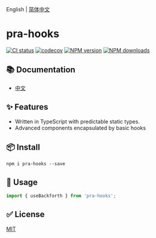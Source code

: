 English | [简体中文](https://github.com/alibaba/hooks/blob/master/README.zh-CN.md)

# pra-hooks

[![CI status][github-action-image]][github-action-url]
[![codecov][codecov-image]][codecov-url]
[![NPM version][version-image]][version-url]
[![NPM downloads][download-image]][download-url]

## 📚 Documentation

- [中文](https://www.wuzhaoyi.xyz/pra-hooks/)

## ✨ Features

- Written in TypeScript with predictable static types.
- Advanced components encapsulated by basic hooks

## 📦 Install

```
npm i pra-hooks --save
```

## 🔨 Usage

```typescript
import { useBackforth } from 'pra-hooks';
```

## ✅ License

[MIT](https://github.com/hqwuzhaoyi/pra-hooks/blob/master/LICENSE)

[version-url]: https://www.npmjs.com/package/pra-hooks
[download-url]: https://npmjs.org/package/pra-hooks
[version-image]: https://img.shields.io/npm/v/pra-hooks.svg?style=flat
[download-image]: https://img.shields.io/npm/dm/pra-hooks.svg?style=flat
[github-action-url]: https://github.com/hqwuzhaoyi/pra-hooks/actions?query=workflow%3A%22%E2%9C%85+test%22
[github-action-image]: https://github.com/hqwuzhaoyi/pra-hooks/workflows/%E2%9C%85%20test/badge.svg
[codecov-image]: https://codecov.io/gh/hqwuzhaoyi/pra-hooks/branch/master/graph/badge.svg?token=A1I1JWM492
[codecov-url]: https://codecov.io/gh/hqwuzhaoyi/pra-hooks/branch/master
